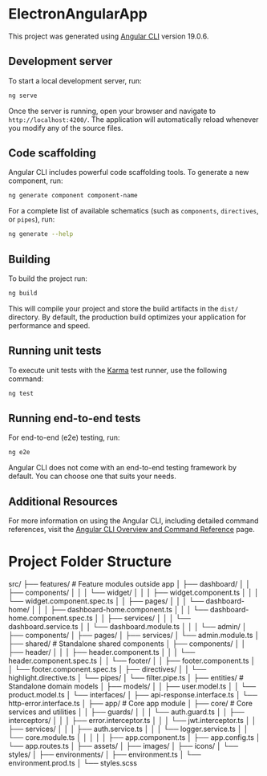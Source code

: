 # ElectronAngularApp

This project was generated using [Angular CLI](https://github.com/angular/angular-cli) version 19.0.6.

## Development server

To start a local development server, run:

```bash
ng serve
```

Once the server is running, open your browser and navigate to `http://localhost:4200/`. The application will automatically reload whenever you modify any of the source files.

## Code scaffolding

Angular CLI includes powerful code scaffolding tools. To generate a new component, run:

```bash
ng generate component component-name
```

For a complete list of available schematics (such as `components`, `directives`, or `pipes`), run:

```bash
ng generate --help
```

## Building

To build the project run:

```bash
ng build
```

This will compile your project and store the build artifacts in the `dist/` directory. By default, the production build optimizes your application for performance and speed.

## Running unit tests

To execute unit tests with the [Karma](https://karma-runner.github.io) test runner, use the following command:

```bash
ng test
```

## Running end-to-end tests

For end-to-end (e2e) testing, run:

```bash
ng e2e
```

Angular CLI does not come with an end-to-end testing framework by default. You can choose one that suits your needs.

## Additional Resources

For more information on using the Angular CLI, including detailed command references, visit the [Angular CLI Overview and Command Reference](https://angular.dev/tools/cli) page.

# Project Folder Structure

src/
├── features/ # Feature modules outside app
│ ├── dashboard/
│ │ ├── components/
│ │ │ └── widget/
│ │ │ ├── widget.component.ts
│ │ │ └── widget.component.spec.ts
│ │ ├── pages/
│ │ │ └── dashboard-home/
│ │ │ ├── dashboard-home.component.ts
│ │ │ └── dashboard-home.component.spec.ts
│ │ ├── services/
│ │ │ └── dashboard.service.ts
│ │ └── dashboard.module.ts
│ │
│ └── admin/
│ ├── components/
│ ├── pages/
│ ├── services/
│ └── admin.module.ts
│
├── shared/ # Standalone shared components
│ ├── components/
│ │ ├── header/
│ │ │ ├── header.component.ts
│ │ │ └── header.component.spec.ts
│ │ └── footer/
│ │ ├── footer.component.ts
│ │ └── footer.component.spec.ts
│ ├── directives/
│ │ └── highlight.directive.ts
│ └── pipes/
│ └── filter.pipe.ts
│
├── entities/ # Standalone domain models
│ ├── models/
│ │ ├── user.model.ts
│ │ └── product.model.ts
│ └── interfaces/
│ ├── api-response.interface.ts
│ └── http-error.interface.ts
│
├── app/ # Core app module
│ ├── core/ # Core services and utilities
│ │ ├── guards/
│ │ │ └── auth.guard.ts
│ │ ├── interceptors/
│ │ │ ├── error.interceptor.ts
│ │ │ └── jwt.interceptor.ts
│ │ ├── services/
│ │ │ ├── auth.service.ts
│ │ │ └── logger.service.ts
│ │ └── core.module.ts
│ │
│ │
│ ├── app.component.ts
│ ├── app.config.ts
│ └── app.routes.ts
│
├── assets/
│ ├── images/
│ ├── icons/
│ └── styles/
│
├── environments/
│ ├── environment.ts
│ └── environment.prod.ts
│
└── styles.scss
